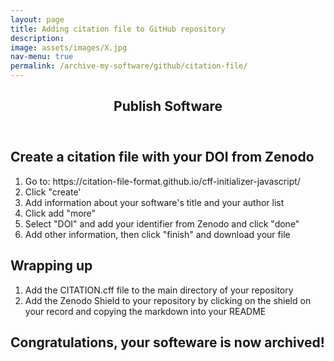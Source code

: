 ```yaml
---
layout: page
title: Adding citation file to GitHub repository
description: 
image: assets/images/X.jpg
nav-menu: true
permalink: /archive-my-software/github/citation-file/
---
```

<!-- Main -->
<div id="main" class="alt">

<!-- One -->
<section id="one">
	<div class="inner">
		<header class="major">
			<h1>Publish Software</h1>
		</header>

<!-- Content -->
<h2 id="content">Create a citation file with your DOI from Zenodo</h2>
<div class="row">
	<div class="6u 12u$(small)">
	<ol>
		<li>Go to: https://citation-file-format.github.io/cff-initializer-javascript/</li>
		<li>Click "create'</li>
		<li>Add information about your software's title and your author list</li>
		<li>Click add "more"</li>
		<li>Select "DOI" and add your identifier from Zenodo and click "done"</li>
    <li>Add other information, then click "finish" and download your file</li>
	</ol>
	</div>
<h2 id="content">Wrapping up</h2>
</div>
	<div class="6u 12u$(small)">
	<ol>
		<li>Add the CITATION.cff file to the main directory of your repository</li>
		<li>Add the Zenodo Shield to your repository by clicking on the shield on your record and copying the markdown into your README</li>
	</div>

<h2 id="content">Congratulations, your softeware is now archived!</h2>

</div>

</div>

